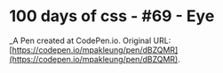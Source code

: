 # 100 days of css - #69 - Eye
 _A Pen created at CodePen.io. Original URL: [https://codepen.io/mpakleung/pen/dBZQMR](https://codepen.io/mpakleung/pen/dBZQMR).

 